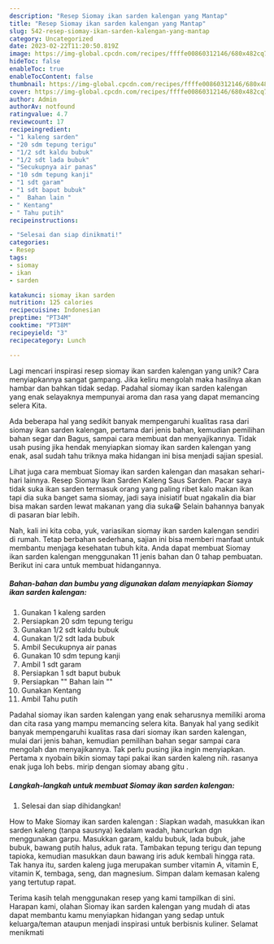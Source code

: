 ```yaml
---
description: "Resep Siomay ikan sarden kalengan yang Mantap"
title: "Resep Siomay ikan sarden kalengan yang Mantap"
slug: 542-resep-siomay-ikan-sarden-kalengan-yang-mantap
category: Uncategorized
date: 2023-02-22T11:20:50.819Z
image: https://img-global.cpcdn.com/recipes/ffffe00860312146/680x482cq70/siomay-ikan-sarden-kalengan-foto-resep-utama.jpg
hideToc: false
enableToc: true
enableTocContent: false
thumbnail: https://img-global.cpcdn.com/recipes/ffffe00860312146/680x482cq70/siomay-ikan-sarden-kalengan-foto-resep-utama.jpg
cover: https://img-global.cpcdn.com/recipes/ffffe00860312146/680x482cq70/siomay-ikan-sarden-kalengan-foto-resep-utama.jpg
author: Admin
authorAv: notfound
ratingvalue: 4.7
reviewcount: 17
recipeingredient:
- "1 kaleng sarden"
- "20 sdm tepung terigu"
- "1/2 sdt kaldu bubuk"
- "1/2 sdt lada bubuk"
- "Secukupnya air panas"
- "10 sdm tepung kanji"
- "1 sdt garam"
- "1 sdt baput bubuk"
- "  Bahan lain "
- " Kentang"
- " Tahu putih"
recipeinstructions:

- "Selesai dan siap dinikmati!"
categories:
- Resep
tags:
- siomay
- ikan
- sarden

katakunci: siomay ikan sarden 
nutrition: 125 calories
recipecuisine: Indonesian
preptime: "PT34M"
cooktime: "PT38M"
recipeyield: "3"
recipecategory: Lunch

---
```





Lagi mencari inspirasi resep siomay ikan sarden kalengan yang unik? Cara menyiapkannya sangat gampang. Jika keliru mengolah maka hasilnya akan hambar dan bahkan tidak sedap. Padahal siomay ikan sarden kalengan yang enak selayaknya mempunyai aroma dan rasa yang dapat memancing selera Kita.





Ada beberapa hal yang sedikit banyak mempengaruhi kualitas rasa dari siomay ikan sarden kalengan, pertama dari jenis bahan, kemudian pemilihan bahan segar dan Bagus, sampai cara membuat dan menyajikannya. Tidak usah pusing jika hendak menyiapkan siomay ikan sarden kalengan yang enak,      asal sudah tahu triknya maka hidangan ini bisa menjadi sajian spesial.














Lihat juga cara membuat Siomay ikan sarden kalengan dan masakan sehari-hari lainnya. Resep Siomay Ikan Sarden Kaleng Saus Sarden. Pacar saya tidak suka ikan sarden termasuk orang yang paling ribet kalo makan ikan tapi dia suka banget sama siomay, jadi saya inisiatif buat ngakalin dia biar bisa makan sarden lewat makanan yang dia suka😁 Selain bahannya banyak di pasaran biar lebih.






Nah, kali ini kita coba, yuk, variasikan siomay ikan sarden kalengan sendiri di rumah. Tetap berbahan sederhana, sajian ini bisa memberi manfaat untuk membantu menjaga kesehatan tubuh kita. Anda dapat membuat Siomay ikan sarden kalengan menggunakan 11 jenis bahan dan 0 tahap pembuatan. Berikut ini cara untuk membuat hidangannya.

<!--inarticleads1-->

##### Bahan-bahan dan bumbu yang digunakan dalam menyiapkan Siomay ikan sarden kalengan:

1. Gunakan 1 kaleng sarden
1. Persiapkan 20 sdm tepung terigu
1. Gunakan 1/2 sdt kaldu bubuk
1. Gunakan 1/2 sdt lada bubuk
1. Ambil Secukupnya air panas
1. Gunakan 10 sdm tepung kanji
1. Ambil 1 sdt garam
1. Persiapkan 1 sdt baput bubuk
1. Persiapkan  &#34;&#34; Bahan lain &#34;&#34;
1. Gunakan  Kentang
1. Ambil  Tahu putih


Padahal siomay ikan sarden kalengan yang enak seharusnya memiliki aroma dan cita rasa yang mampu memancing selera kita. Banyak hal yang sedikit banyak mempengaruhi kualitas rasa dari siomay ikan sarden kalengan, mulai dari jenis bahan, kemudian pemilihan bahan segar sampai cara mengolah dan menyajikannya. Tak perlu pusing jika ingin menyiapkan. Pertama x nyobain bikin siomay tapi pakai ikan sarden kaleng nih. rasanya enak juga loh bebs. mirip dengan siomay abang gitu . 

<!--inarticleads2-->

##### Langkah-langkah untuk membuat Siomay ikan sarden kalengan:


1. Selesai dan siap dihidangkan!

How to Make Siomay ikan sarden kalengan : Siapkan wadah, masukkan ikan sarden kaleng (tanpa sausnya) kedalam wadah, hancurkan dgn menggunakan garpu. Masukkan garam, kaldu bubuk, lada bubuk, jahe bubuk, bawang putih halus, aduk rata. Tambakan tepung terigu dan tepung tapioka, kemudian masukkan daun bawang iris aduk kembali hingga rata. Tak hanya itu, sarden kaleng juga merupakan sumber vitamin A, vitamin E, vitamin K, tembaga, seng, dan magnesium. Simpan dalam kemasan kaleng yang tertutup rapat. 

Terima kasih telah menggunakan resep yang kami tampilkan di sini. Harapan kami, olahan Siomay ikan sarden kalengan yang mudah di atas dapat membantu kamu menyiapkan hidangan yang sedap untuk keluarga/teman ataupun menjadi inspirasi untuk berbisnis kuliner. Selamat menikmati
